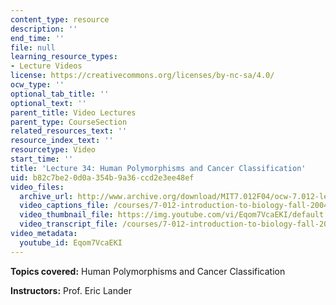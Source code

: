 ```yaml
---
content_type: resource
description: ''
end_time: ''
file: null
learning_resource_types:
- Lecture Videos
license: https://creativecommons.org/licenses/by-nc-sa/4.0/
ocw_type: ''
optional_tab_title: ''
optional_text: ''
parent_title: Video Lectures
parent_type: CourseSection
related_resources_text: ''
resource_index_text: ''
resourcetype: Video
start_time: ''
title: 'Lecture 34: Human Polymorphisms and Cancer Classification'
uid: b82c7be2-0d0a-354b-9a36-ccd2e3ee48ef
video_files:
  archive_url: http://www.archive.org/download/MIT7.012F04/ocw-7.012-lec34-06dec2004-220k.mp4
  video_captions_file: /courses/7-012-introduction-to-biology-fall-2004/f0af59b06b1d5463a45a16413ab0016d_Eqom7VcaEKI.vtt
  video_thumbnail_file: https://img.youtube.com/vi/Eqom7VcaEKI/default.jpg
  video_transcript_file: /courses/7-012-introduction-to-biology-fall-2004/bee7da23a1818bc8a8285eb42bc23586_Eqom7VcaEKI.pdf
video_metadata:
  youtube_id: Eqom7VcaEKI
---
```


**Topics covered:** Human Polymorphisms and Cancer Classification

**Instructors:** Prof. Eric Lander

